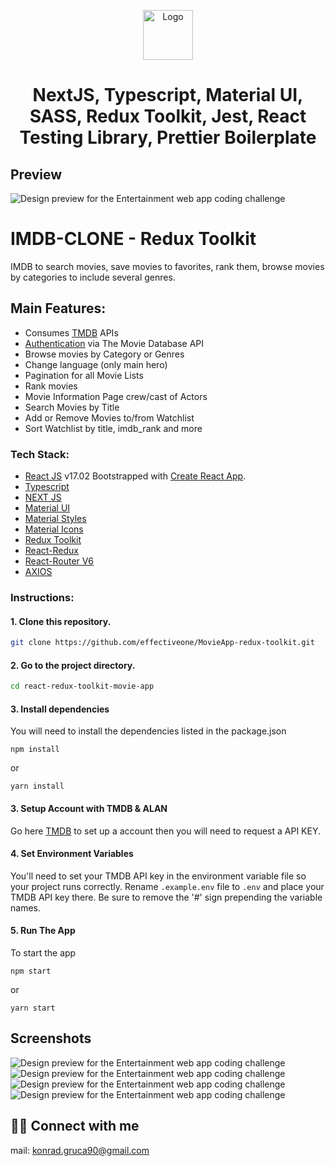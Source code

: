
<p align="center">
  <a href="https://github.com/lucky-lore/nextjs-ts-rtl-jest-prettier-boilerplate">
    <img src="./public/favicon.ico" alt="Logo" width="80" height="80">
  </a>

  <h1 align="center">NextJS, Typescript, Material UI, SASS, Redux Toolkit, Jest, React Testing Library, Prettier Boilerplate</h1>

  ## Preview
![Design preview for the Entertainment web app coding challenge](.src/assets/images/imdb/mainimdb.png)

#  IMDB-CLONE - Redux Toolkit

 IMDB to search movies, save movies to favorites, rank them, browse movies by categories to include several genres.

## Main Features:

- Consumes [TMDB](https://www.themoviedb.org/) APIs
- [Authentication](https://developers.themoviedb.org/3/getting-started/authentication) via The Movie Database API
- Browse movies by Category or Genres
- Change language (only main hero)
- Pagination for all Movie Lists
- Rank movies
- Movie Information Page crew/cast of Actors
- Search Movies by Title
- Add or Remove Movies to/from Watchlist
- Sort Watchlist by title, imdb_rank and more


### Tech Stack:
- [React JS](https://reactjs.org/docs/getting-started.html) v17.02 Bootstrapped with [Create React App](https://github.com/facebook/create-react-app).
- [Typescript](https://www.typescriptlang.org/)
- [NEXT JS ](https://nextjs.org/)
- [Material UI](https://mui.com/material-ui/getting-started/installation/) 
- [Material Styles](https://mui.com/system/styles/basics/) 
- [Material Icons](https://mui.com/material-ui/material-icons/#main-content) 
- [Redux Toolkit](https://redux-toolkit.js.org/introduction/getting-started)
- [React-Redux](https://react-redux.js.org/introduction/getting-started)
- [React-Router V6](https://v6.reactrouter.com/web/guides/quick-start)
- [AXIOS](https://axios-http.com/docs/intro)

### Instructions:
#### 1. Clone this repository.
```bash
git clone https://github.com/effectiveone/MovieApp-redux-toolkit.git
```

#### 2. Go to the project directory.
```bash
cd react-redux-toolkit-movie-app
```
#### 3. Install dependencies
You will need to install the dependencies listed in the package.json
```
npm install
```
or
```
yarn install
```
#### 3. Setup Account with TMDB & ALAN
Go here [TMDB](https://www.themoviedb.org/signup?language=en-US) to set up a account then you will need to request a API KEY.


#### 4. Set Environment Variables
You'll need to set your TMDB API key in the environment variable file so your project runs correctly. Rename `.example.env` file to `.env` and place your TMDB API key there. Be sure to remove the '#' sign prepending the variable names.

#### 5. Run The App
To start the app 
```
npm start
```
or
```
yarn start
```

## Screenshots
![Design preview for the Entertainment web app coding challenge](.src/assets/images/imdb/imdb1.png)
![Design preview for the Entertainment web app coding challenge](.src/assets/images/imdb/imdb2.png)
![Design preview for the Entertainment web app coding challenge](.src/assets/images/imdb/imdb3.png)
![Design preview for the Entertainment web app coding challenge](.src/assets/images/imdb/imdb4.png)

## 👨‍💻 Connect with me 
mail: konrad.gruca90@gmail.com
